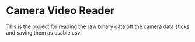 # Camera Video Reader
This is the project for reading the raw binary data off the camera data sticks and saving them as usable csv!
